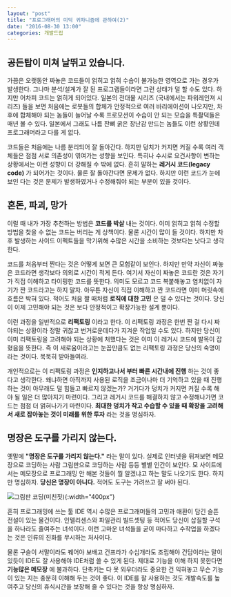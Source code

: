 ```yaml
---
layout: "post"
title: "프로그래머의 미덕 귀차니즘에 관하여(2)"
date: "2016-08-30 13:00"
categories: 개발드립
---
```


## 공든탑이 미쳐 날뛰고 있습니다.

가끔은 오랫동안 짜놓은 코드들이 얽히고 얽혀 수습이 불가능한 영역으로 가는 경우가 발생한다. 그나마 분석/설계가 잘 된 프로그램들이라면 그런 상태가 덜 할 수도 있다. 하지만 어차피 코드는 얽히게 되어있다. 일본의 전대물 시리즈 (국내에서는 파워레인져 시리즈) 들을 보면 처음에는 로봇들의 합체가 안정적으로 여러 바리에이션이 나오지만, 차후에 합체해야 되는 놈들이 늘어날 수록 프로모션이 수습이 안 되는 모습을 특촬덕들은 매년 볼 수 있다. 일본에서 그래도 나름 잔뼈 굵은 장난감 만드는 놈들도 이런 상황인데 프로그래머라고 다를 게 없다.

코드들은 처음에는 나름 분리되어 잘 돌아간다. 하지만 덩치가 커지면 커질 수록 여러 객체들은 점점 서로 의존성이 엮여가는 성향을 보인다. 특히나 수시로 요건사항이 변하는 상황에서는 이런 성향이 더 강해질 수 밖에 없다. 흔히 말하는 **레거시 코드(legacy code)** 가 되어가는 것이다. 물론 잘 돌아간다면 문제가 없다. 하지만 이런 코드가 눈에 보인 다는 것은 문제가 발생하였거나 수정해줘야 되는 부분이 있을 것이다.

## 혼돈, 파괴, 망가

이럴 때 내가 가장 추천하는 방법은 **코드를 박살** 내는 것이다. 이미 얽히고 얽혀 수정할 방법을 찾을 수 없는 코드는 버리는 게 상책이다. 물론 시간이 많이 들 것이다. 하지만 차후 발생하는 사이드 이펙트들을 막기위해 수많은 시간을 소비하는 것보다는 낫다고 생각한다.

코드를 처음부터 짠다는 것은 어떻게 보면 큰 모험같이 보인다. 하지만 만약 자신이 짜놓은 코드라면 생각보다 의외로 시간이 적게 든다. 여기서 자신이 짜놓은 코드란 것은 자기가 직접 이해하고 타이핑한 코드를 뜻한다. 의미도 모르고 코드 복붙해놓고 염치없이 자기가 짠 코드라고는 하지 말자. 아무튼 자신이 직접 이해하고 짠 코드라면 이미 머릿속에 흐름은 박혀 있다. 적어도 처음 짤 때처럼 **로직에 대한 고민** 은 덜 수 있다는 것이다. 당신이 이제 고민해야 되는 것은 보다 안정적이고 확장가능한 설계 뿐이다.

이런 과정을 일반적으로 **리팩토링** 이라고 한다. 이 리팩토링 과정은 한번 짠 걸 다시 짜야되는 상황이라 정말 귀찮고 번거로운데다가 지겨운 작업일 수도 있다. 하지만 당신이 이미 리팩토링을 고려해야 되는 상황에 처했다는 것은 이미 이 레거시 코드에 발목이 잡혔음을 뜻한다. 즉 이 새로움이라고는 눈꼽만큼도 없는 리팩토링 과정은 당신의 숙명이라는 것이다. 묵묵히 받아들여라.

개인적으로는 이 리팩토링 과정은 **인지하고나서 부터 빠른 시간내에 진행** 하는 것이 좋다고 생각한다. 왜냐하면 아직까지 사용된 로직을 조금이나마 더 기억하고 있을 때 진행하는 것이 아무래도 덜 힘들고 빠르지 않겠는가? 거기다가 덩치가 커지면 커질 수록 해야 될 일은 더 많아지기 마련이다. 그리고 레거시 코드를 해결하지 않고 수정해나가면 코드는 점점 더 얽혀나가기 마련이다. **최대한 덩치가 작고 수습할 수 있을 때 확장을 고려해서 새로 잡아놓는 것이 미래를 위한 투자** 라는 것을 명심하자.

## 명장은 도구를 가리지 않는다.

옛말에 **"명장은 도구를 가리지 않는다."** 라는 말이 있다. 실제로 인터넷을 뒤져보면 메모장으로 코딩하는 사람 그림판으로 코딩하는 사람 등등 별별 인간이 보인다. 모 사이트에서는 메모장으로 프로그래밍 안 해본 것들이 뭘 알겠냐고 하는 말도 나오기도 한다. 하지만 명심하자. **당신은 명장이 아니다.** 적어도 도구는 가려쓰고 잘 써야 된다.

![그림판 코딩(미친짓)](/blog/images/paint_ide.gif){:width="400px"}

흔히 프로그래밍에 쓰는 툴 IDE 역시 수많은 프로그래머들의 고민과 애환이 담긴 슬픈 전설이 있는 물건이다. 인텔리센스와 파일관리 빌드셋팅 등 적어도 당신이 삽질할 구석을 하나라도 줄여주는 녀석이다. 이런 고마운 녀석들을 굳이 마다하고 수작업을 하겠다는 것은 인류의 진화를 무시하는 처사이다.

물론 구슬이 서말이라도 꿰어야 보배고 건프라가 수십개라도 조립해야 건담이라는 말이 있듯이 IDE도 잘 사용해야 IDE처럼 쓸 수 있게 된다. 제대로 기능을 이해 하지 못한다면 **기능많은 메모장** 에 불과하다. 단축키는 다 못 외우더라도 중요한 건 익혀놓고 무슨 기능이 있는 지는 충분히 이해해 두는 것이 좋다. 이 IDE를 잘 사용하는 것도 개발속도를 높여주고 당신의 휴식시간을 보장해 줄 수 있다는 것을 항상 명심하자.
